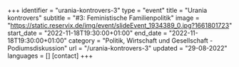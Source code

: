 +++
identifier = "urania-kontrovers-3"
type = "event"
title = "Urania kontrovers"
subtitle = "#3: Feministische Familienpolitik"
image = "https://static.reservix.de/img/event/slideEvent_1934389_0.jpg?1661801723"
start_date = "2022-11-18T19:30:00+01:00"
end_date = "2022-11-18T19:30:00+01:00"
category = "Politik, Wirtschaft und Gesellschaft - Podiumsdiskussion"
url = "/urania-kontrovers-3"
updated = "29-08-2022"
languages = []
[contact]
+++